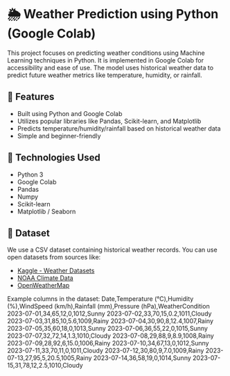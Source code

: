# 🌦️ Weather Prediction using Python (Google Colab)

This project focuses on predicting weather conditions using Machine Learning techniques in Python. It is implemented in Google Colab for accessibility and ease of use. The model uses historical weather data to predict future weather metrics like temperature, humidity, or rainfall.

## 📌 Features

- Built using Python and Google Colab
- Utilizes popular libraries like Pandas, Scikit-learn, and Matplotlib
- Predicts temperature/humidity/rainfall based on historical weather data
- Simple and beginner-friendly

## 🔧 Technologies Used

- Python 3
- Google Colab
- Pandas
- Numpy
- Scikit-learn
- Matplotlib / Seaborn

## 📁 Dataset

We use a CSV dataset containing historical weather records. You can use open datasets from sources like:
- [Kaggle - Weather Datasets](https://www.kaggle.com/datasets)
- [NOAA Climate Data](https://www.ncei.noaa.gov/)
- [OpenWeatherMap](https://openweathermap.org/history)

Example columns in the dataset:
Date,Temperature (°C),Humidity (%),WindSpeed (km/h),Rainfall (mm),Pressure (hPa),WeatherCondition
2023-07-01,34,65,12,0,1012,Sunny
2023-07-02,33,70,15,0.2,1011,Cloudy
2023-07-03,31,85,10,5.6,1009,Rainy
2023-07-04,30,90,8,12.4,1007,Rainy
2023-07-05,35,60,18,0,1013,Sunny
2023-07-06,36,55,22,0,1015,Sunny
2023-07-07,32,72,14,1.3,1010,Cloudy
2023-07-08,29,88,9,8.9,1008,Rainy
2023-07-09,28,92,6,15.0,1006,Rainy
2023-07-10,34,67,13,0,1012,Sunny
2023-07-11,33,70,11,0,1011,Cloudy
2023-07-12,30,80,9,7.0,1009,Rainy
2023-07-13,27,95,5,20.5,1005,Rainy
2023-07-14,36,58,19,0,1014,Sunny
2023-07-15,31,78,12,2.5,1010,Cloudy
